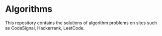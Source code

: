 # Algorithms

This repository contains the solutions of algorithm problems on sites such as CodeSignal, Hackerrank, LeetCode.
